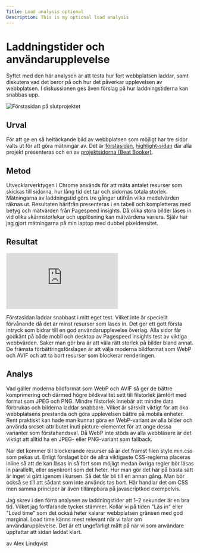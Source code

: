 ```yaml
---
Title: Load analysis optional
Description: This is my optional load analysis
---
```


Laddningstider och användarupplevelse
=======================

Syftet med den här analysen är att testa hur fort webbplatsen laddar, samt diskutera vad det beror på och hur det påverkar upplevelsen av webbplatsen. I diskussionen ges även förslag på hur laddningstiderna kan snabbas upp.

<picture>
    <source
    srcset="
        %base_url%/image/bewgorp.png?w=1200&save-as=jpg&q=50 2x,
        %base_url%/image/bewgorp.png?w=600&save-as=jpg&q=50
    "
    media="(min-width: 600px)">
    <source
    srcset="
        %base_url%/image/bewgorp.png?w=900&save-as=jpg&q=50 2x,
        %base_url%/image/bewgorp.png?w=450&save-as=jpg&q=50
    "
    media="(min-width: 400px)">
    <img
    srcset="
        %base_url%/image/bewgorp.png?w=700&save-as=jpg&q=50 2x
    "
    src="
        %base_url%/image/bewgorp.png?w=350&save-as=jpg&q=50
    "
    alt="Förstasidan på slutprojektet">
</picture>

Urval
-----------------------

För att ge en så heltäckande bild av webbplatsen som möjligt har tre sidor valts ut för att göra mätningar av. Det är <a target="_blank" href="http://www.student.bth.se/~allq22/dbwebb-kurser/design/me/kmom10/">förstasidan</a>, <a target="_blank" href="http://www.student.bth.se/~allq22/dbwebb-kurser/design/me/kmom10/highlight">highlight-sidan</a> där alla projekt presenteras och en av <a target="_blank" href="http://www.student.bth.se/~allq22/dbwebb-kurser/design/me/kmom10/highlight/02_proj">projektsidorna (Beat Booker)</a>.

Metod
-----------------------

Utvecklarverktygen i Chrome används för att mäta antalet resurser som skickas till sidorna, hur lång tid det tar och sidornas totala storlek. Mätningarna av laddningstid görs tre gånger utifrån vilka medelvärden räknas ut. Resultaten härifrån presenteras i en tabell och kompletteras med betyg och mätvärden från Pagespeed insights. Då olika stora bilder läses in vid olika skärmstorlekar och upplösning kan mätvärdena variera. Själv har jag gjort mätningarna på min laptop med dubbel pixeldensitet.

Resultat
-----------------------

<div class="embed-container">
<iframe src="https://docs.google.com/spreadsheets/d/e/2PACX-1vReCloCxNJIlWbOCVYc33EVy_gGoo42oAG8U0e2Z4YyHR8qnuZ1vkDGdnktj2JCmlzDiH3sfUtDfJ3k/pubhtml?gid=0&amp;single=true&amp;widget=true&amp;headers=false" title="Tabell med resultat" frameborder="0"></iframe>
</div>

Förstasidan laddar snabbast i mitt eget test. Vilket inte är speciellt förvånande då det är minst resurser som läses in. Det ger ett gott första intryck som bidrar till en god användarupplevelse överlag. Alla sidor får godkänt på både mobil och desktop av Pagespeed insights test av viktiga webbvärden. Saker man gör bra är att väla rätt storlek på bilder bland annat. De främsta förbättringsförslagen är att välja moderna bildformat som WebP och AVIF och att ta bort resurser som blockerar renderingen.

Analys
-----------------------

Vad gäller moderna bildformat som WebP och AVIF så ger de bättre komprimering och därmed högre bildkvalitet sett till filstorlek jämfört med format som JPEG och PNG. Mindre filstorlek innebär att mindre data förbrukas och bilderna laddar snabbare. Vilket är särskilt viktigt för att öka webbplatsens prestanda och göra upplevelsen bättre på mobila enheter. Rent praktiskt kan hade man kunnat göra en WebP-variant av alla bilder och använda srcset-attributet inuti picture-elementet för att ange dessa varianter som förstahandsval. Då WebP inte stöds av alla webbläsare är det viktigt att alltid ha en JPEG- eller PNG-variant som fallback.

När det kommer till blockerande resurser så är det främst filen style.min.css som pekas ut. Enligt förslaget bör de allra viktigaste CSS-reglerna placeras inline så att de kan läsas in så fort som möjligt medan övriga regler bör läsas in parallellt, eller asynkront som det heter. Hur man gör det här på bästa sätt är inget vi gått igenom i kursen. Så det får bli till en annan gång. Man bör också se till att sådant som inte används tas bort. Här handlar det om CSS men samma principer är även tillämpbara på javascriptkod exempelvis.

Jag skrev i den förra analysen av laddningstider att 1–2 sekunder är en bra tid. Vilket jag fortfarande tycker stämmer. Kollar vi på tiden "Läs in" eller "Load time" som det också heter kalarar webbplatsen gränsen med god marginal. Load time känns mest relevant när vi talar om användarupplevelse. Det är ett ungefärligt mått på när vi som användare uppfattar att sidan laddat klart.

av Alex Lindqvist